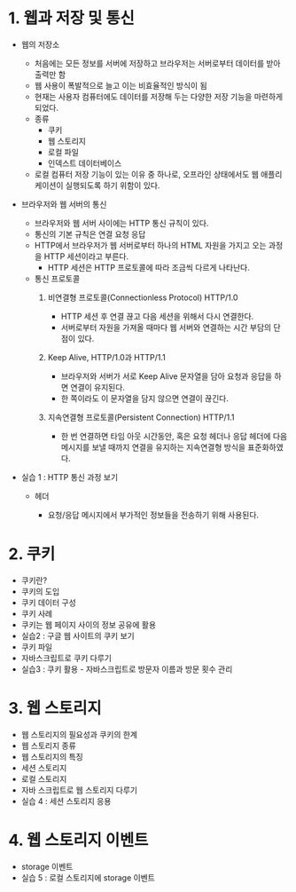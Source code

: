 # 1. 웹과 저장 및 통신
- 웹의 저장소
    - 처음에는 모든 정보를 서버에 저장하고 브라우저는 서버로부터 데이터를 받아 출력만 함
    - 웹 사용이 폭발적으로 늘고 이는 비효율적인 방식이 됨
    - 현재는 사용자 컴퓨터에도 데이터를 저장해 두는 다양한 저장 기능을 마련하게 되었다.
    - 종류
        - 쿠키
        - 웹 스토리지
        - 로컬 파일
        - 인덱스트 데이터베이스
    - 로컬 컴퓨터 저장 기능이 있는 이유 중 하나로, 오프라인 상태에서도 웹 애플리케이션이 실행되도록 하기 위함이 있다.
  
- 브라우저와 웹 서버의 통신
    - 브라우저와 웹 서버 사이에는 HTTP 통신 규칙이 있다.
    - 통신의 기본 규칙은 연결 요청 응답
    - HTTP에서 브라우저가 웹 서버로부터 하나의 HTML 자원을 가지고 오는 과정을 HTTP 세션이라고 부른다.
        - HTTP 세션은 HTTP 프로토콜에 따라 조금씩 다르게 나타난다.
    - 통신 프로토콜
        1. 비연결형 프로토콜(Connectionless Protocol) HTTP/1.0
            
            - HTTP 세션 후 연결 끊고 다음 세션을 위해서 다시 연결한다.
            - 서버로부터 자원을 가져올 때마다 웹 서버와 연결하는 시간 부담의 단점이 있다.
            
              
            
        2. Keep Alive, HTTP/1.0과 HTTP/1.1
            
            - 브라우저와 서버가 서로 Keep Alive 문자열을 담아 요청과 응답을 하면 연결이 유지된다.
            - 한 쪽이라도 이 문자열을 담지 않으면 연결이 끊긴다.
            
              
            
        3. 지속연결형 프로토콜(Persistent Connection) HTTP/1.1
            
            - 한 번 연결하면 타임 아웃 시간동안, 혹은 요청 헤더나 응답 헤더에 다음 메시지를 보낼 때까지 연결을 유지하는 지속연결형 방식을 표준화하였다.
            
              
            
- 실습 1 : HTTP 통신 과정 보기
    - 헤더
        
        - 요청/응답 메시지에서 부가적인 정보들을 전송하기 위해 사용된다.
        
          
        
# 2. 쿠키
- 쿠키란?
- 쿠키의 도입
- 쿠키 데이터 구성
- 쿠키 사례
- 쿠키는 웹 페이지 사이의 정보 공유에 활용
- 실습2 : 구글 웹 사이트의 쿠키 보기
- 쿠키 파일
- 자바스크립트로 쿠키 다루기
- 실습3 : 쿠키 활용 - 자바스크립트로 방문자 이름과 방문 횟수 관리
  
  
  
  
# 3. 웹 스토리지
- 웹 스토리지의 필요성과 쿠키의 한계
- 웹 스토리지 종류
- 웹 스토리지의 특징
- 세션 스토리지
- 로컬 스토리지
- 자바 스크립트로 웹 스토리지 다루기
- 실습 4 : 세션 스토리지 응용
  
  
  
  
# 4. 웹 스토리지 이벤트
- storage 이벤트
- 실습 5 : 로컬 스토리지에 storage 이벤트